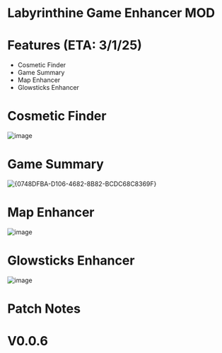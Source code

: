 # Labyrinthine Game Enhancer MOD

# Features (ETA: 3/1/25)
- Cosmetic Finder
- Game Summary
- Map Enhancer
- Glowsticks Enhancer

# Cosmetic Finder
![image](https://github.com/user-attachments/assets/5cd556c6-c68a-4733-86e0-2daa7e97dcf6)

# Game Summary
![{0748DFBA-D106-4682-8B82-BCDC68C8369F}](https://github.com/user-attachments/assets/06ff7890-f1b1-4564-90e3-771d32d77143)

# Map Enhancer
![image](https://github.com/user-attachments/assets/49bf7c1f-7298-4443-af2a-adb0753affc5)

# Glowsticks Enhancer
![image](https://github.com/user-attachments/assets/5006ce59-e2c4-498d-a4ed-2b8b75a5b02b)

# Patch Notes
# V0.0.6
